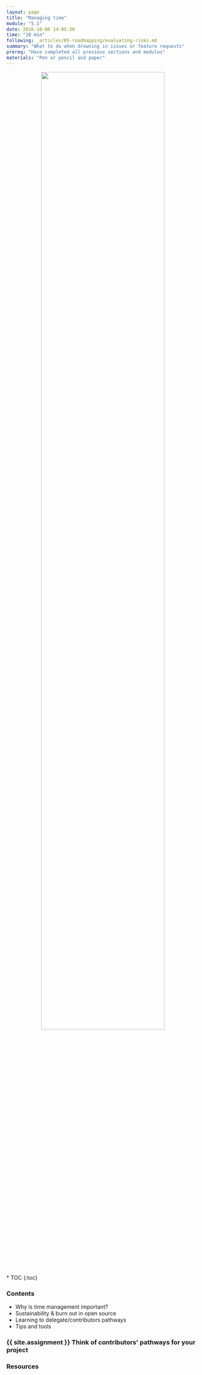 ```yaml
---
layout: page
title: "Managing time"
module: "5.1"
date: 2016-10-06 14:05:56
time: "20 min"
following: _articles/05-roadmapping/evaluating-risks.md
summary: "What to do when drowning in issues or feature requests"
prereq: "Have completed all previous sections and modules"
materials: "Pen or pencil and paper"
---
```

<p align="center">
<img src="https://raw.githubusercontent.com/ohwmakers/OHM-curriculum/gh-pages/img/work_in_progress_banner.svg" width="80%"/>
</p>
* TOC
{:toc}

### Contents
- Why is time management important?
- Sustainability & burn out in open source
- Learning to delegate/contributors pathways
- Tips and tools

### {{ site.assignment }} Think of contributors' pathways for your project

### Resources
